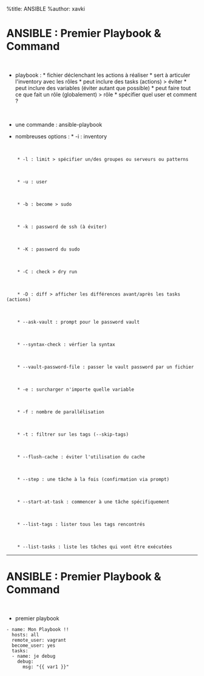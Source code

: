 %title: ANSIBLE
%author: xavki


# ANSIBLE : Premier Playbook & Command


<br>

* playbook : 
		* fichier déclenchant les actions à réaliser
		* sert à articuler l'inventory avec les rôles
		* peut inclure des tasks (actions) > éviter
		* peut inclure des variables (éviter autant que possible)
		* peut faire tout ce que fait un rôle (globalement) > rôle
		* spécifier quel user et comment ?

<br>

* une commande : ansible-playbook

* nombreuses options :
		* -i : inventory
<br>

		* -l : limit > spécifier un/des groupes ou serveurs ou patterns
<br>

		* -u : user
<br>

		* -b : become > sudo
<br>

		* -k : password de ssh (à éviter)
<br>

		* -K : password du sudo
<br>

		* -C : check > dry run
<br>

		* -D : diff > afficher les différences avant/après les tasks (actions)
<br>

		* --ask-vault : prompt pour le password vault
<br>

		* --syntax-check : vérfier la syntax
<br>

		* --vault-password-file : passer le vault password par un fichier
<br>

		* -e : surcharger n'importe quelle variable
<br>

		* -f : nombre de parallélisation
<br>

		* -t : filtrer sur les tags (--skip-tags)
<br>

		* --flush-cache : éviter l'utilisation du cache
<br>

		* --step : une tâche à la fois (confirmation via prompt)
<br>

		* --start-at-task : commencer à une tâche spécifiquement
<br>

		* --list-tags : lister tous les tags rencontrés
<br>

		* --list-tasks : liste les tâches qui vont être exécutées


----------------------------------------------------------------------------------------------------


# ANSIBLE : Premier Playbook & Command

<br>

* premier playbook

```
- name: Mon Playbook !!
  hosts: all
  remote_user: vagrant
  become_user: yes
  tasks:
  - name: je debug
    debug:
      msg: "{{ var1 }}"
```




